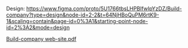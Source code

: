 
Design: https://www.figma.com/proto/5U1766tbsLHPBIfwIpYzDZ/Build-company?type=design&node-id=2-2&t=64NjHBoQuPM6rtK9-1&scaling=contain&page-id=0%3A1&starting-point-node-id=2%3A2&mode=design

[Build-company web-site.pdf](https://github.com/IraOmel/Django-project/files/15320133/Build-company.web-site.pdf)
